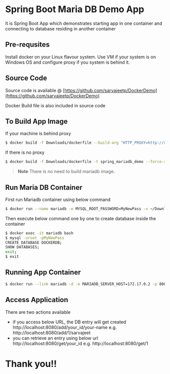 # Spring Boot Maria DB Demo App

It is Spring Boot App which demonstrates starting app in one container and connecting to database residing in another container

## Pre-requsites
Install docker on your Linux flavour system. Use VM if your system is on Windows OS and configure proxy if you system is behind it.

## Source Code

Source code is available @ [https://github.com/sarvajeetp/DockerDemo](https://github.com/sarvajeetp/DockerDemo)

Docker Build file is also included in source code

## To Build App Image

If your machine is behind proxy

```sh
$ docker build -f Downloads/dockerfile --build-arg "HTTP_PROXY=http://username:password@proxy_server_host_name:proxy_server_port" --build-arg HTTP_PROXY_SET=true --build-arg HTTP_PROXY_HOST=proxy_server_host_name --build-arg HTTP_PROXY_PORT=proxy_server_host_port -t spring_mariadb_demo --force-rm .
```

If there is no proxy
```sh
$ docker build -f Downloads/dockerfile -t spring_mariadb_demo --force-rm .
```
> **Note** There is no need to build mariadb image.

## Run Maria DB Container

First run Mariadb container using below command
```sh
$ docker run --name mariadb -e MYSQL_ROOT_PASSWORD=MyNewPass -v ~/Downloads/mariadb:/var/lib/mysql -d mariadb
```

Then execute below command one by one to create database inside the container
```sh
$ docker exec -it mariadb bash
$ mysql -uroot -pMyNewPass
CREATE DATABASE DOCKERDB;
SHOW DATABASES;
exit;
$ exit
```

## Running App Container

```sh
$ docker run --link mariadb -d -e MARIADB_SERVER_HOST=172.17.0.2 -p 8080:8080 --name demo-app spring-mariadb-demo
```

## Access Application
There are two actions available

* if you access below URL, the DB entry will get created
http://localhost:8080/add/your_id/your-name
e.g.
http://localhost:8080/add/1/sarvajeet
* you can retrieve an entry using below url
http://localhost:8080/get/your_id
e.g.
http://localhost:8080/get/1

# **Thank you!!**